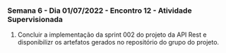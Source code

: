 ### Semana 6 - Dia 01/07/2022 - Encontro 12 - Atividade Supervisionada
1. Concluir a implementação da sprint 002  do projeto da API Rest e disponibilizr os artefatos gerados no repositório do grupo do projeto.
